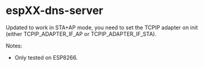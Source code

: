 # espXX-dns-server

Updated to work in STA+AP mode, you need to set the TCPIP adapter on init (either TCPIP_ADAPTER_IF_AP or TCPIP_ADAPTER_IF_STA).

Notes:
* Only tested on ESP8266.
